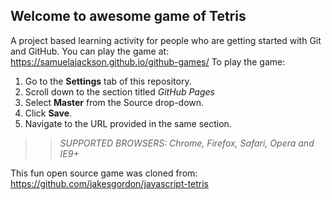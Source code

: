 ## Welcome to awesome game of Tetris

A project based learning activity for people who are getting started with Git and GitHub.
You can play the game at: https://samuelajackson.github.io/github-games/
To play the game:
1. Go to the **Settings** tab of this repository.
1. Scroll down to the section titled _GitHub Pages_
1. Select **Master** from the Source drop-down.
1. Click **Save**.
1. Navigate to the URL provided in the same section.

>> _*SUPPORTED BROWSERS*: Chrome, Firefox, Safari, Opera and IE9+_

This fun open source game was cloned from: https://github.com/jakesgordon/javascript-tetris
